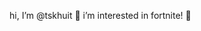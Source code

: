 hi, I’m @tskhuit 💌
i’m interested in fortnite! 🌱

<!---
tskhuit/tskhuit is a ✨ special ✨ repository because its `README.md` (this file) appears on your GitHub profile.
You can click the Preview link to take a look at your changes.
--->
